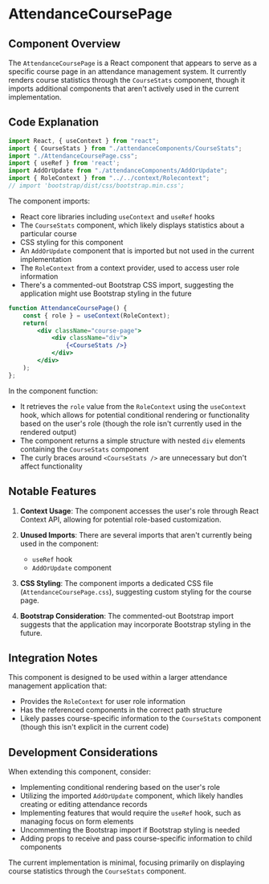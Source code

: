 # AttendanceCoursePage

## Component Overview

The `AttendanceCoursePage` is a React component that appears to serve as a specific course page in an attendance management system. It currently renders course statistics through the `CourseStats` component, though it imports additional components that aren't actively used in the current implementation.

## Code Explanation

```jsx
import React, { useContext } from "react";
import { CourseStats } from "./attendanceComponents/CourseStats";
import "./AttendanceCoursePage.css";
import { useRef } from 'react';
import AddOrUpdate from "./attendanceComponents/AddOrUpdate";
import { RoleContext } from "../../context/Rolecontext";
// import 'bootstrap/dist/css/bootstrap.min.css';
```

The component imports:
- React core libraries including `useContext` and `useRef` hooks
- The `CourseStats` component, which likely displays statistics about a particular course
- CSS styling for this component
- An `AddOrUpdate` component that is imported but not used in the current implementation
- The `RoleContext` from a context provider, used to access user role information
- There's a commented-out Bootstrap CSS import, suggesting the application might use Bootstrap styling in the future

```jsx
function AttendanceCoursePage() {
    const { role } = useContext(RoleContext);
    return(
        <div className="course-page">
            <div className="div">
                {<CourseStats />}
            </div>
        </div>
    );
};
```

In the component function:
- It retrieves the `role` value from the `RoleContext` using the `useContext` hook, which allows for potential conditional rendering or functionality based on the user's role (though the role isn't currently used in the rendered output)
- The component returns a simple structure with nested `div` elements containing the `CourseStats` component
- The curly braces around `<CourseStats />` are unnecessary but don't affect functionality

## Notable Features

1. **Context Usage**: The component accesses the user's role through React Context API, allowing for potential role-based customization.

2. **Unused Imports**: There are several imports that aren't currently being used in the component:
   - `useRef` hook
   - `AddOrUpdate` component

3. **CSS Styling**: The component imports a dedicated CSS file (`AttendanceCoursePage.css`), suggesting custom styling for the course page.

4. **Bootstrap Consideration**: The commented-out Bootstrap import suggests that the application may incorporate Bootstrap styling in the future.

## Integration Notes

This component is designed to be used within a larger attendance management application that:
- Provides the `RoleContext` for user role information
- Has the referenced components in the correct path structure
- Likely passes course-specific information to the `CourseStats` component (though this isn't explicit in the current code)

## Development Considerations

When extending this component, consider:
- Implementing conditional rendering based on the user's role
- Utilizing the imported `AddOrUpdate` component, which likely handles creating or editing attendance records
- Implementing features that would require the `useRef` hook, such as managing focus on form elements
- Uncommenting the Bootstrap import if Bootstrap styling is needed
- Adding props to receive and pass course-specific information to child components

The current implementation is minimal, focusing primarily on displaying course statistics through the `CourseStats` component.